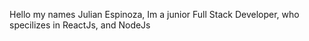 Hello my names Julian Espinoza, Im a junior Full Stack Developer, who specilizes in ReactJs, and NodeJs 
